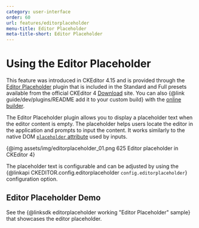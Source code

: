 ```yaml
---
category: user-interface
order: 60
url: features/editorplaceholder
menu-title: Editor Placeholder
meta-title-short: Editor Placeholder
---
```

<!--
Copyright (c) 2003-2025, CKSource Holding sp. z o.o. All rights reserved.
For licensing, see LICENSE.md.
-->

# Using the Editor Placeholder

<info-box info="">
	This feature was introduced in CKEditor 4.15 and is provided through the <a href="https://ckeditor.com/cke4/addon/editorplaceholder">Editor Placeholder</a> plugin that is included in the Standard and Full presets available from the official CKEditor 4 <a href="https://ckeditor.com/ckeditor-4/download/">Download</a> site. You can also {@link guide/dev/plugins/README add it to your custom build} with the <a href="https://ckeditor.com/cke4/builder">online builder</a>.
</info-box>

The Editor Placeholder plugin allows you to display a placeholder text when the editor content is empty. The placeholder helps users locate the editor in the application and prompts to input the content. It works similarly to the native DOM [`placeholder` attribute](https://developer.mozilla.org/en-US/docs/Web/HTML/Element/input#The_placeholder_attribute) used by inputs.

{@img assets/img/editorplaceholder_01.png 625 Editor placeholder in CKEditor 4}

The placeholder text is configurable and can be adjusted by using the {@linkapi CKEDITOR.config.editorplaceholder `config.editorplaceholder`} configuration option.

## Editor Placeholder Demo

See the {@linksdk editorplaceholder working "Editor Placeholder" sample} that showcases the editor placeholder.
